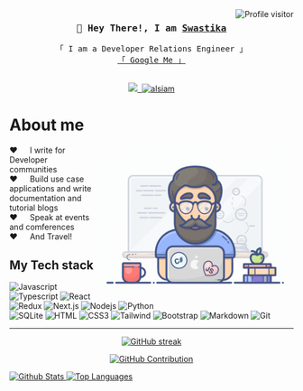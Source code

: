 <!--
<h2 align="center">
  Welcome to Al Siam World!
  <img src="https://media.giphy.com/media/hvRJCLFzcasrR4ia7z/giphy.gif" width="28">
</h2>
-->

<!--
<p align="center">
  <a href="https://github.com/alsiam"><img src="https://readme-typing-svg.herokuapp.com/?lines=Self%20Taught%20Programmer;Front%20End%20Developer;1.5%2B%20years%20of%20coding%20experience;Always%20learning%20new%20things&center=true&width=380&height=45"></a>
</p>

 -->

<a href="https://komarev.com/ghpvc/?username=swastika0015">
  <img align="right" src="https://komarev.com/ghpvc/?username=swastika0015&label=Visitors&color=0e75b6&style=flat" alt="Profile visitor" />
</a>

<!-- Intro  -->
<h3 align="center">
        <samp> 👋 Hey There!, I am
                <b><a target="_blank" href="https://bio.link/swastika0015">Swastika</a></b>
        </samp>
</h3>


<p align="center"> 
  <samp>
    「 I am a Developer Relations Engineer 」
    <br>
     <a href="https://www.google.com/search?q=Swastika Yadav">「 Google Me 」</a>
    <br>
    <br>
  </samp>
</p>

<p align="center">
   <a href="https://twitter.com/swastika0015" target="_blank">
  <img src="https://img.shields.io/badge/Twitter-1DA1F2?style=for-the-badge&logo=twitter&logoColor=white" />
 </a>
  
 <a href="https://linkedin.com/in/swastika15" target="_blank">
  <img src="https://img.shields.io/badge/LinkedIn-0077B5?style=for-the-badge&logo=linkedin&logoColor=white" alt=""/>
 </a>
 <a href="https://instagram.com/swastika0015" target="_blank">
  <img src="https://img.shields.io/badge/Instagram-fe4164?style=for-the-badge&logo=instagram&logoColor=white" alt="alsiam" />
 </a> 
</p>

<!-- About Section -->
 # About me
 
<p>
 <img align="right" width="350" src="/assets/programmer.gif" alt="Coding gif" />
  
 ❤️ &emsp; I write for Developer communities <br/>
 ❤️ &emsp; Build use case applications and write documentation and tutorial blogs <br/>
 ❤️ &emsp; Speak at events and comferences <br/>
 ❤️ &emsp; And Travel!<br/>
</p>

## My Tech stack

![Javascript](https://img.shields.io/badge/Javascript-F0DB4F?style=for-the-badge&labelColor=black&logo=javascript&logoColor=F0DB4F)
![Typescript](https://img.shields.io/badge/Typescript-007acc?style=for-the-badge&labelColor=black&logo=typescript&logoColor=007acc)
![React](https://img.shields.io/badge/-React-61DBFB?style=for-the-badge&labelColor=black&logo=react&logoColor=61DBFB)
![Redux](https://img.shields.io/badge/Redux-593D88?style=for-the-badge&logo=redux&logoColor=white)
![Next.js](https://img.shields.io/badge/next.js-000000?style=for-the-badge&logo=nextdotjs&logoColor=white)
![Nodejs](https://img.shields.io/badge/Nodejs-3C873A?style=for-the-badge&labelColor=black&logo=node.js&logoColor=3C873A)
![Python](https://img.shields.io/badge/Python-FFE873?style=for-the-badge&labelColor=black&logo=python&logoColor=FFE873)
<br/> 
![SQLite](https://img.shields.io/badge/SQLite-61DBFB?style=for-the-badge&logo=SQLite&logoColor=white)
![HTML](https://img.shields.io/badge/HTML5-E34F26?style=for-the-badge&logo=html5&logoColor=white)
![CSS3](https://img.shields.io/badge/CSS3-1572B6?style=for-the-badge&logo=css3&logoColor=white)
![Tailwind](https://img.shields.io/badge/Tailwind_CSS-092749?style=for-the-badge&logo=tailwindcss&logoColor=06B6D4&labelColor=000000)
![Bootstrap](https://img.shields.io/badge/Bootstrap-563D7C?style=for-the-badge&logo=bootstrap&logoColor=white)
![Markdown](https://img.shields.io/badge/Markdown-000000?style=for-the-badge&logo=markdown&logoColor=white)
![Git](https://img.shields.io/badge/Git-F05032?style=for-the-badge&logo=git&logoColor=white)

<!--- Top Open Source and Repos -
[![Web Projects](https://github-readme-stats.vercel.app/api/pin/?username=swastika0015&repo=web-projects&border_color=7F3FBF&bg_color=0D1117&title_color=C9D1D9&text_color=8B949E&icon_color=7F3FBF)](https://github.com/*****) 

<p align="left">
  <a href="https://github.com/swastika0015?tab=repositories" target="_blank"><img alt="All Repositories" title="All Repositories" src="https://img.shields.io/badge/-All%20Repos-2962FF?style=for-the-badge&logo=koding&logoColor=white"/></a>
</p>
--->
<hr/>

<p align="center">
  <a href="https://github.com/swastika0015">
    <img src="https://github-readme-streak-stats.herokuapp.com/?user=swastika0015&theme=radical&border=7F3FBF&background=0D1117" alt="GitHub streak"/>
  </a>
</p>

<p align="center">
  <a href="https://github.com/swastika0015">
    <img src="https://github-profile-summary-cards.vercel.app/api/cards/profile-details?username=swastika0015&theme=radical" alt="GitHub Contribution"/>
  </a>
</p>

<a> 
    <a href="https://github.com/swastika0015">
      <img alt="Github Stats" src="https://denvercoder1-github-readme-stats.vercel.app/api?username=swastika0015&show_icons=true&count_private=true&theme=react&border_color=7F3FBF&bg_color=0D1117&title_color=F85D7F&icon_color=F8D866" height="192px" width="49.5%"/>
    </a>
  
  <a href="https://github.com/swastika0015">
    <img alt="Top Languages" src="https://denvercoder1-github-readme-stats.vercel.app/api/top-langs/?username=swastika0015&langs_count=8&layout=compact&theme=react&border_color=7F3FBF&bg_color=0D1117&title_color=F85D7F&icon_color=F8D866" height="180px" width="49.5%"/>
  </a>
</a>


<!---![Graph](https://github-readme-activity-graph.vercel.app/graph?username=swastika0015&bg_color=0D1117&color=7F3FBF&line=7F3FBF&point=7F3FBF&area_color=FFFFFF&title_color=FFFFFF&area=true)-->
